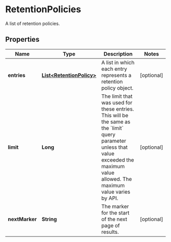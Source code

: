 

# RetentionPolicies

A list of retention policies.

## Properties

| Name | Type | Description | Notes |
|------------ | ------------- | ------------- | -------------|
|**entries** | [**List&lt;RetentionPolicy&gt;**](RetentionPolicy.md) | A list in which each entry represents a retention policy object. |  [optional] |
|**limit** | **Long** | The limit that was used for these entries. This will be the same as the &#x60;limit&#x60; query parameter unless that value exceeded the maximum value allowed. The maximum value varies by API. |  [optional] |
|**nextMarker** | **String** | The marker for the start of the next page of results. |  [optional] |



